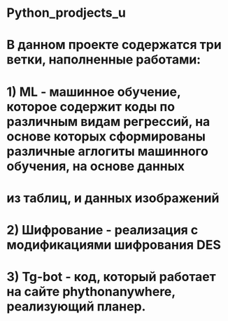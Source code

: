 # Python_prodjects_u
# В данном проекте содержатся три ветки, наполненные работами:
# 1) ML - машинное обучение, которое содержит коды по различным видам регрессий, на основе которых сформированы различные аглогиты машинного обучения, на основе данных
# из таблиц, и данных изображений
# 2) Шифрование - реализация с модификациями шифрования DES
# 3) Tg-bot - код, который работает на сайте phythonanywhere, реализующий планер.
